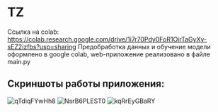 # TZ
Ссылка на colab: https://colab.research.google.com/drive/1i7r70Pdy0FoR1OirTaGyXy-sEZ2izfbs?usp=sharing
Предобработка данных и обучение модели оформлено в google colab, web-приложение реализовано в файле main.py
## Скриншоты работы приложения:

![qTdiqFYwHh8](https://github.com/desretoot/TZ/assets/114093741/69498763-eed2-4a0d-8df6-22ce6a4c12ea)
![NsrB6PLEST0](https://github.com/desretoot/TZ/assets/114093741/862f23f6-6a9d-4a0d-ad06-25fe5847f36b)
![kqRrEyGBaRY](https://github.com/desretoot/TZ/assets/114093741/c9fc3da2-8f2e-4b8e-bf48-14893b973e2d)
